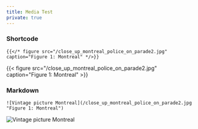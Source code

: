 ```yaml
---
title: Media Test
private: true
---
```

### Shortcode
```
{{</* figure src="/close_up_montreal_police_on_parade2.jpg" caption="Figure 1: Montreal" */>}}
```
{{< figure src="/close_up_montreal_police_on_parade2.jpg" caption="Figure 1: Montreal" >}}

### Markdown
```
![Vintage picture Montreal](/close_up_montreal_police_on_parade2.jpg "Figure 1: Montreal")
```
![Vintage picture Montreal](/close_up_montreal_police_on_parade2.jpg "Figure 1: Montreal")
